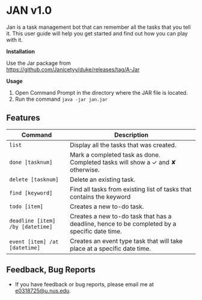 # JAN v1.0

Jan is a task management bot that can remember all the tasks that you tell it. This user guide will
help you get started and find out how you can play with it.

**Installation**

Use the Jar package from https://github.com/Janicetyy/duke/releases/tag/A-Jar

**Usage**

1. Open Command Prompt in the directory where the JAR file is located.
2. Run the command `java -jar jan.jar`

## Features

Command | Description
---------------|---------------
`list` | Display all the tasks that was created.
`done [tasknum]` | Mark a completed task as done. Completed tasks will show a ✓ and ✘ otherwise.
`delete [tasknum]` | Delete an existing task.
`find [keyword]` | Find all tasks from existing list of tasks that contains the keyword
`todo [item] ` | Creates a new to-do task.
`deadline [item] /by [datetime]` | Creates a new to-do task that has a deadline, hence to be completed by a specific date time.
`event [item] /at [datetime]` | Creates an event type task that will take place at a specific date time.

## Feedback, Bug Reports

* If you have feedback or bug reports, please email me at e0318725@u.nus.edu.
